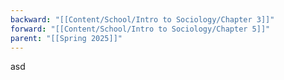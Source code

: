 ```yaml
---
backward: "[[Content/School/Intro to Sociology/Chapter 3]]"
forward: "[[Content/School/Intro to Sociology/Chapter 5]]"
parent: "[[Spring 2025]]"
---
```

asd